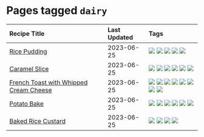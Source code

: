 # Pages tagged `dairy`

|Recipe Title|Last Updated|Tags
|:---|:---|:---|
|[Rice Pudding](../recipes/ricepudding.md)|2023-06-25|[![](https://img.shields.io/badge/tag-dairy-28ab17)](../tags/dairy.md) [![](https://img.shields.io/badge/tag-dessert-4e6ea)](../tags/dessert.md) [![](https://img.shields.io/badge/tag-easy-b6c680)](../tags/easy.md) [![](https://img.shields.io/badge/tag-rice-8f457a)](../tags/rice.md) [![](https://img.shields.io/badge/tag-rice_cooker-5b6ac0)](../tags/rice_cooker.md)|
|[Caramel Slice](../recipes/caramelslice.md)|2023-06-25|[![](https://img.shields.io/badge/tag-amazing-13fda6)](../tags/amazing.md) [![](https://img.shields.io/badge/tag-baked-1433c8)](../tags/baked.md) [![](https://img.shields.io/badge/tag-chocolate-32613c)](../tags/chocolate.md) [![](https://img.shields.io/badge/tag-dairy-28ab17)](../tags/dairy.md) [![](https://img.shields.io/badge/tag-dessert-4e6ea)](../tags/dessert.md) [![](https://img.shields.io/badge/tag-long_prep_time-659a8f)](../tags/long_prep_time.md)|
|[French Toast with Whipped Cream Cheese](../recipes/frenchtoastwhippedcreamcheese.md)|2023-06-25|[![](https://img.shields.io/badge/tag-amazing-13fda6)](../tags/amazing.md) [![](https://img.shields.io/badge/tag-breakfast-d5a11)](../tags/breakfast.md) [![](https://img.shields.io/badge/tag-dairy-28ab17)](../tags/dairy.md) [![](https://img.shields.io/badge/tag-dessert-4e6ea)](../tags/dessert.md) [![](https://img.shields.io/badge/tag-fried-af803c)](../tags/fried.md) [![](https://img.shields.io/badge/tag-large_quantity-6d71)](../tags/large_quantity.md) [![](https://img.shields.io/badge/tag-messy-d4602a)](../tags/messy.md) [![](https://img.shields.io/badge/tag-mine-427cd)](../tags/mine.md)|
|[Potato Bake](../recipes/potatobake.md)|2023-06-25|[![](https://img.shields.io/badge/tag-baked-1433c8)](../tags/baked.md) [![](https://img.shields.io/badge/tag-cheesey-e5c1d4)](../tags/cheesey.md) [![](https://img.shields.io/badge/tag-dairy-28ab17)](../tags/dairy.md) [![](https://img.shields.io/badge/tag-potato-10cdd6)](../tags/potato.md) [![](https://img.shields.io/badge/tag-savoury-1754e4)](../tags/savoury.md) [![](https://img.shields.io/badge/tag-sides-208450)](../tags/sides.md)|
|[Baked Rice Custard](../recipes/bakedricecustard.md)|2023-06-25|[![](https://img.shields.io/badge/tag-baked-1433c8)](../tags/baked.md) [![](https://img.shields.io/badge/tag-dairy-28ab17)](../tags/dairy.md) [![](https://img.shields.io/badge/tag-dessert-4e6ea)](../tags/dessert.md) [![](https://img.shields.io/badge/tag-rice-8f457a)](../tags/rice.md)|